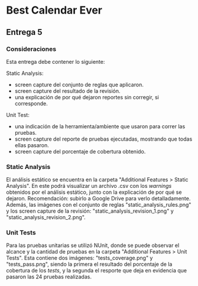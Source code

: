 # Best Calendar Ever

## Entrega 5

### Consideraciones
Esta entrega debe contener lo siguiente:

Static Analysis:
* screen capture del conjunto de reglas que aplicaron.
* screen capture del resultado de la revisión.
* una explicación de por qué dejaron reportes sin corregir, si corresponde.

Unit Test:
* una indicación de la herramienta/ambiente que usaron para correr las pruebas.
* screen capture del reporte de pruebas ejecutadas, mostrando que todas ellas pasaron.
* screen capture del porcentaje de cobertura obtenido.


### Static Analysis
El análisis estático se encuentra en la carpeta "Additional Features > Static Analysis".
En este podrá visualizar un archivo .csv con los *warnings* obtenidos por el análisis estático, junto con la explicación de por qué se dejaron. Recomendación: subirlo a Google Drive para verlo detalladamente.
Además, las imágenes con el conjunto de reglas "static_analysis_rules.png" y los screen capture de la revisión: "static_analysis_revision_1.png" y "static_analysis_revision_2.png".

### Unit Tests
Para las pruebas unitarias se utilizó NUnit, donde se puede observar el alcance y la cantidad de pruebas en la carpeta "Additional Features > Unit Tests".
Esta contiene dos imágenes: "tests_coverage.png" y "tests_pass.png", siendo la primera el resultado del porcentaje de la cobertura de los *tests*, y la segunda el resporte que deja en evidencia que pasaron las 24 pruebas realizadas.
